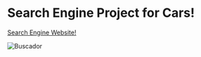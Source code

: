 <h1>Search Engine Project for Cars! </h1>

<a href="https://app.netlify.com/sites/search-engine-project/settings/domain"> Search Engine Website! </a>

![Buscador](https://user-images.githubusercontent.com/102038261/176764347-2f28c731-f7e4-451b-864d-27e74e79ea74.gif)
